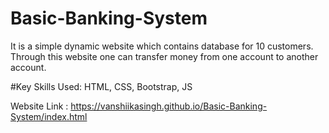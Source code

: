 # Basic-Banking-System

It is a simple dynamic website which contains database for 10 customers. Through this website one can transfer money from one account to another account.

#Key Skills Used: HTML, CSS, Bootstrap, JS

Website Link : https://vanshiikasingh.github.io/Basic-Banking-System/index.html
